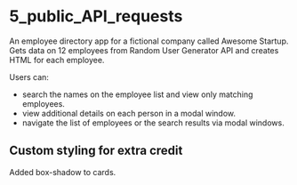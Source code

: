 # 5_public_API_requests
An employee directory app for a fictional company called Awesome Startup. Gets data on 12 employees from Random User Generator API and creates HTML for each employee. 

Users can:
- search the names on the employee list and view only matching employees.
- view additional details on each person in a modal window. 
- navigate the list of employees or the search results via modal windows. 

## Custom styling for extra credit
Added box-shadow to cards.


